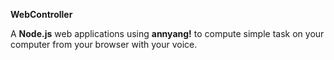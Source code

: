 **WebController**

A **Node.js** web applications using **annyang!** to compute simple task on your computer from your browser with your voice.
